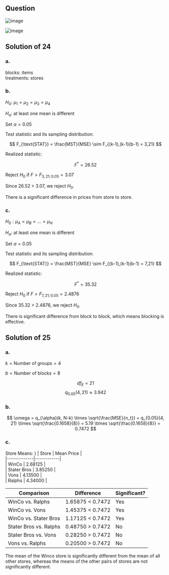 ## Question

![image](https://github.com/user-attachments/assets/f7d04aa7-228d-4f63-88e1-610316fd3536)

![image](https://github.com/user-attachments/assets/56f360cc-e557-4d2b-ace2-f40d253ede26)

## Solution of 24

### a.
  
blocks: items  
treatments: stores  
  
### b.
$H_0$: $\mu_1 = \mu_2 = \mu_3 = \mu_4 \quad \quad$

$H_a$: at least one mean is different

Set $\alpha = 0.05$  
  
Test statistic and its sampling distribution:

$$
F_{\text{STAT}} = \frac{MST}{MSE} \sim F_{(k-1),(k-1)(b-1) = 3,21}
$$

Realized statistic:

$$
F^* = 26.52
$$

Reject $H_0$ if $F>F_{3,21;0.05} = 3.07$
  
Since 26.52 > 3.07, we reject $H_0$.

There is a significant difference in prices from store to store.

### c.

$H_0: \mu_A = \mu_B = ... = \mu_H \quad \quad$

$H_a$: at least one mean is different

Set $\alpha = 0.05$ 
  
Test statistic and its sampling distribution:

$$
F_{\text{STAT}} = \frac{MST}{MSE} \sim F_{(b-1),(k-1)(b-1) = 7,21}
$$

Realized statistic:

$$
F^* = 35.32
$$

Reject $H_0$ if $F>F_{7,21;0.05} = 2.4876$

Since 35.32 > 2.4876, we reject $H_0$.
  
There is significant difference from block to block, which means blocking is effective.

## Solution of 25

### a.

$k = \text{Number of groups} = 4$

$b = \text{Number of blocks} = 8$

$$
df_E = 21
$$
$$
q_{0.05}(4,21) \approx 3.942
$$

### b.

$$
\omega = q_{\alpha}(k, N-k) \times \sqrt{\frac{MSE}{n_t}} = q_{0.05}(4, 21) \times \sqrt{\frac{0.1658}{8}} = 5.19 \times \sqrt{\frac{0.1658}{8}} = 0.7472
$$

### c.

Store Means:  ) 
| Store       | Mean Price |  
|-------------|------------|  
| WinCo       | 2.68125    |  
| Stater Bros | 3.85250    |  
| Vons        | 4.13500    |  
| Ralphs      | 4.34000    |  

| Comparison               | Difference         | Significant? |  
|--------------------------|--------------------|--------------|  
| WinCo vs. Ralphs         | 1.65875 < 0.7472   | Yes          |  
| WinCo vs. Vons           | 1.45375 < 0.7472   | Yes          |  
| WinCo vs. Stater Bros    | 1.17125 < 0.7472   | Yes          |  
| Stater Bros vs. Ralphs   | 0.48750 > 0.7472   | No           |  
| Stater Bros vs. Vons     | 0.28250 > 0.7472   | No           |  
| Vons vs. Ralphs          | 0.20500 > 0.7472   | No           |  

The mean of the Winco store is significantly different from the mean of all other stores, whereas the means of the other pairs of stores are not significantly different.

